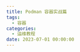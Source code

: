 ```yaml
---
title: Podman 容器实战篇
tags:
  - 容器
categories:
  - 运维教程
date: 2023-07-01 00:00:00
---
```


> 

<!-- more -->

## 